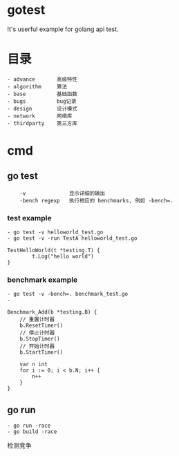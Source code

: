 # gotest
It's userful example for golang api test.

# 目录
    - advance       高级特性
    - algorithm     算法
    - base          基础函数
    - bugs          bug记录
    - design        设计模式 
    - network       网络库
    - thirdparty    第三方库

# cmd

## go test
        -v              显示详细的输出
        -bench regexp   执行相应的 benchmarks, 例如 -bench=.

### test example
    - go test -v helloworld_test.go
    - go test -v -run TestA helloworld_test.go
```
TestHelloWorld(t *testing.T) {
        t.Log("hello world")
}
```

### benchmark example
    - go test -v -bench=. benchmark_test.go
    - 
```
Benchmark_Add(b *testing.B) {
    // 重置计时器
    b.ResetTimer()
    // 停止计时器
    b.StopTimer()
    // 开始计时器
    b.StartTimer()

    var n int
    for i := 0; i < b.N; i++ {
        n++
    }
}
```

## go run 
    - go run -race
    - go build -race
检测竞争
